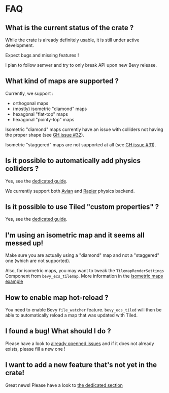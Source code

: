 # FAQ

## What is the current status of the crate ?

While the crate is already definitely usable, it is still under active development.

Expect bugs and missing features !

I plan to follow semver and try to only break API upon new Bevy release.

## What kind of maps are supported ?

Currently, we support :

- orthogonal maps
- (mostly) isometric "diamond" maps
- hexagonal "flat-top" maps
- hexagonal "pointy-top" maps

Isometric "diamond" maps currently have an issue with colliders not having the proper shape (see [GH issue #32](https://github.com/adrien-bon/bevy_ecs_tiled/issues/32)).

Isometric "staggered" maps are not supported at all (see [GH issue #31](https://github.com/adrien-bon/bevy_ecs_tiled/issues/31)).

## Is it possible to automatically add physics colliders ?

Yes, see the [dedicated guide](guides/physics.md).

We currently support both [Avian](https://github.com/Jondolf/avian) and [Rapier](https://github.com/dimforge/bevy_rapier) physics backend.

## Is it possible to use Tiled "custom properties" ?

Yes, see the [dedicated guide](guides/properties.md).

## I'm using an isometric map and it seems all messed up!

Make sure you are actually using a "diamond" map and not a "staggered" one (which are not supported).

Also, for isometric maps, you may want to tweak the `TilemapRenderSettings` Component from `bevy_ecs_tilemap`.
More information in the [isometric maps example](https://github.com/adrien-bon/bevy_ecs_tiled/blob/main/examples/orientation_isometric.rs#L34)

## How to enable map hot-reload ?

You need to enable Bevy `file_watcher` feature.
`bevy_ecs_tiled` will then be able to automatically reload a map that was updated with Tiled.

## I found a bug! What should I do ?

Please have a look to [already openned issues](https://github.com/adrien-bon/bevy_ecs_tiled/issues) and if it does not already exists, please fill a new one !

## I want to add a new feature that's not yet in the crate!

Great news!
Please have a look to [the dedicated section](misc/contributing.md)
